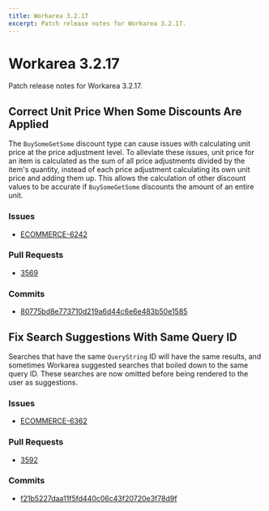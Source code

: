 ```yaml
---
title: Workarea 3.2.17
excerpt: Patch release notes for Workarea 3.2.17.
---
```


# Workarea 3.2.17

Patch release notes for Workarea 3.2.17.

## Correct Unit Price When Some Discounts Are Applied

The `BuySomeGetSome` discount type can cause issues with calculating unit
price at the price adjustment level. To alleviate these issues, unit
price for an item is calculated as the sum of all price adjustments
divided by the item's quantity, instead of each price adjustment
calculating its own unit price and adding them up. This allows the
calculation of other discount values to be accurate if `BuySomeGetSome`
discounts the amount of an entire unit.

### Issues

- [ECOMMERCE-6242](https://jira.tools.weblinc.com/browse/ECOMMERCE-6242)

### Pull Requests

- [3569](https://stash.tools.weblinc.com/projects/WL/repos/workarea/pull-requests/3569/overview)

### Commits

- [80775bd8e773710d219a6d44c6e6e483b50e1585](https://stash.tools.weblinc.com/projects/WL/repos/workarea/commits/80775bd8e773710d219a6d44c6e6e483b50e1585)


## Fix Search Suggestions With Same Query ID

Searches that have the same `QueryString` ID will have the same
results, and sometimes Workarea suggested searches that boiled down to
the same query ID. These searches are now omitted before being rendered
to the user as suggestions.

### Issues

- [ECOMMERCE-6362](https://jira.tools.weblinc.com/browse/ECOMMERCE-6362)

### Pull Requests

- [3592](https://stash.tools.weblinc.com/projects/WL/repos/workarea/pull-requests/3592/overview)

### Commits

- [f21b5227daa11f5fd440c06c43f20720e3f78d9f](https://stash.tools.weblinc.com/projects/WL/repos/workarea/commits/f21b5227daa11f5fd440c06c43f20720e3f78d9f)


